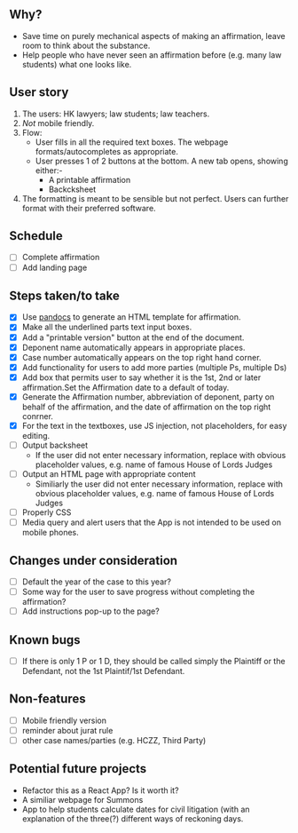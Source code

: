 ## Why?

- Save time on purely mechanical aspects of making an affirmation, leave room to think about the substance.
- Help people who have never seen an affirmation before (e.g. many law students) what one looks like.

## User story

1. The users: HK lawyers; law students; law teachers.
2. *Not* mobile friendly.
3. Flow:
   - User fills in all the required text boxes.  The webpage formats/autocompletes as appropriate.
   - User presses 1 of 2 buttons at the bottom.  A new tab opens, showing either:-
      - A printable affirmation
      - Backcksheet
4. The formatting is meant to be sensible but not perfect.  Users can further format with their preferred software.
     
## Schedule

- [ ] Complete affirmation
- [ ] Add landing page
   
## Steps taken/to take

- [x] Use [pandocs](https://github.com/jgm/pandoc) to generate an HTML template for affirmation.
- [x] Make all the underlined parts text input boxes.
- [x] Add a "printable version" button at the end of the document.
- [x] Deponent name automatically appears in appropriate places.
- [x] Case number automatically appears on the top right hand corner.
- [x] Add functionality for users to add more parties (multiple Ps, multiple Ds)
- [x] Add box that permits user to say whether it is the 1st, 2nd or later affirmation.Set the Affirmation date to a default of today.
- [x] Generate the Affirmation number, abbreviation of deponent, party on behalf of the affirmation, and the date of affirmation on the top right conrner.
- [x] For the text in the textboxes, use JS injection, not placeholders, for easy editing.
- [ ] Output backsheet
   - If the user did not enter necessary information, replace with obvious placeholder values, e.g. name of famous House of Lords Judges
- [ ] Output an HTML page with appropriate content
    - Similiarly the user did not enter necessary information, replace with obvious placeholder values, e.g. name of famous House of Lords Judges
- [ ] Properly CSS
- [ ] Media query and alert users that the App is not intended to be used on mobile phones.
      
## Changes under consideration

- [ ] Default the year of the case to this year?
- [ ] Some way for the user to save progress without completing the affirmation?
- [ ] Add instructions pop-up to the page?
      
## Known bugs
- [ ] If there is only 1 P or 1 D, they should be called simply the Plaintiff or the Defendant, not the 1st Plaintif/1st Defendant.

## Non-features

- [ ] Mobile friendly version
- [ ] reminder about jurat rule
- [ ] other case names/parties (e.g. HCZZ, Third Party)
      
## Potential future projects

- Refactor this as a React App?  Is it worth it?
- A similiar webpage for Summons
- App to help students calculate dates for civil litigation (with an explanation of the three(?) different ways of reckoning days.
